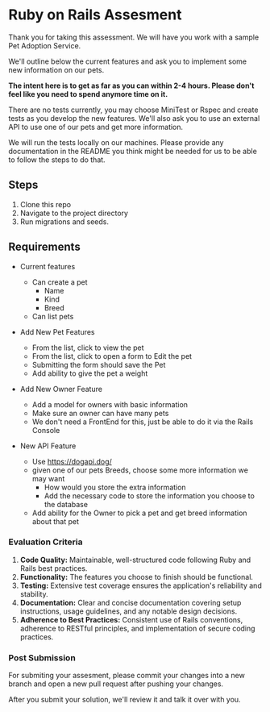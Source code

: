 # Ruby on Rails Assesment

Thank you for taking this assessment. We will have you work with a sample Pet Adoption Service.

We'll outline below the current features and ask you to implement some new information on our pets.

**The intent here is to get as far as you can within 2-4 hours. Please don't feel like you need to spend anymore time on it.**

There are no tests currently, you may choose MiniTest or Rspec and create tests as you develop the new features. We'll also ask you to use an external API to use one of our
pets and get more information.

We will run the tests locally on our machines. Please provide any documentation in the README you think might be needed for us to be able to follow the steps to do that.

## Steps

1. Clone this repo
2. Navigate to the project directory
3. Run migrations and seeds.

## Requirements

- Current features
    - Can create a pet
        - Name
        - Kind
        - Breed
    - Can list pets

- Add New Pet Features
    - From the list, click to view the pet
    - From the list, click to open a form to Edit the pet
    - Submitting the form should save the Pet
    - Add ability to give the pet a weight
- Add New Owner Feature
    - Add a model for owners with basic information
    - Make sure an owner can have many pets
    - We don't need a FrontEnd for this, just be able to do it via the Rails Console
- New API Feature
    - Use https://dogapi.dog/
    - given one of our pets Breeds, choose some more information we may want
        - How would you store the extra information
        - Add the necessary code to store the information you choose to the database
    - Add ability for the Owner to pick a pet and get breed information about that pet

### **Evaluation Criteria**

1. **Code Quality:** Maintainable, well-structured code following Ruby and Rails best practices.
2. **Functionality:** The features you choose to finish should be functional.
3. **Testing:** Extensive test coverage ensures the application's reliability and stability.
4. **Documentation:** Clear and concise documentation covering setup instructions, usage guidelines, and any notable design decisions.
5. **Adherence to Best Practices:** Consistent use of Rails conventions, adherence to RESTful principles, and implementation of secure coding practices.

### Post Submission

For submiting your assesment, please commit your changes into a new branch and open a new pull request after pushing your changes.

After you submit your solution, we'll review it and talk it over with you.
